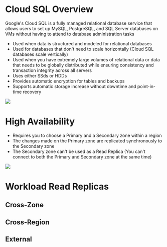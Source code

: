 # Cloud SQL Overview

Google's Cloud SQL is a fully managed relational database service that allows users to set up MySQL, PostgreSQL, and SQL Server databases on VMs without having to attend to database administration tasks

* Used when data is structured and modeled for relational databases
* Used for databases that don't need to scale horizontally (Cloud SQL databases scale vertically)
* Used when you have extremely large volumes of relational data or data that needs to be globally distributed while ensuring consistency and transaction integrity across all servers
* Uses either SSds or HDDs
* Provides automatic encryption for tables and backups
* Supports automatic storage increase without downtime and point-in-time recovery

![](https://github.com/JonmarCorpuz/SecondBrain/blob/main/Assets/Whitespace.png)

# High Availability

* Requires you to choose a Primary and a Secondary zone within a region
* The changes made on the Primary zone are replicated synchronously to the Secondary zone
* The Secondary zone can't be used as a Read Replica (You can't connect to both the Primary and Secondary zone at the same time)

![](https://github.com/JonmarCorpuz/SecondBrain/blob/main/Assets/Whitespace.png)

# Workload Read Replicas

## Cross-Zone

## Cross-Region

## External
